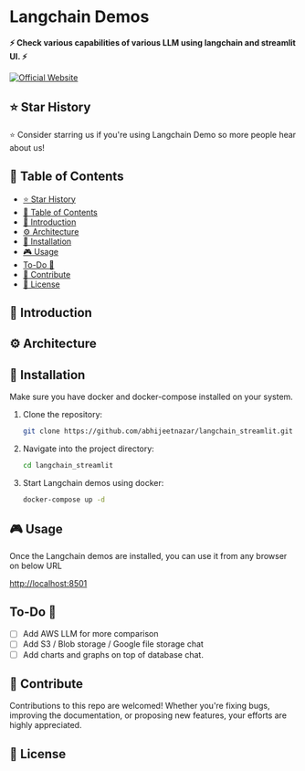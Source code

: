 <h1> Langchain Demos </h1>

<p align="left">
<!-- <a href=""><img src="" alt="" width="450px"></a> -->
</p>

<p align="left">
<b>⚡ Check various capabilities of various LLM using langchain and streamlit UI. ⚡</b>
</p>
<p align="ledt">
<a href="http://streamlit.analytix-hub.com/"><img src="https://img.shields.io/badge/Langchain_Demo-Link-blue" alt="Official Website"></a>
</p>

## ⭐ Star History

<!-- [![Star History Chart]()]() -->

⭐ Consider starring us if you're using Langchain Demo so more people hear about us!

<!-- ## 🔥 Demo -->

<!-- ## 📚 Documentation -->

<!-- ## 📦 Using Package -->


## 📑 Table of Contents

- [⭐ Star History](#-star-history)
- [📑 Table of Contents](#-table-of-contents)
- [📌 Introduction](#-introduction)
- [⚙️ Architecture](#️-architecture)
- [🔧 Installation](#-installation)
- [🎮 Usage](#-usage)
- [To-Do 📝](#to-do-)
- [🤝 Contribute](#-contribute)
- [📜 License](#-license)


## 📌 Introduction

## ⚙️ Architecture

## 🔧 Installation

Make sure you have docker and docker-compose installed on your system.

1. Clone the repository:
    ```sh
    git clone https://github.com/abhijeetnazar/langchain_streamlit.git
    ```
2. Navigate into the project directory:
    ```sh
    cd langchain_streamlit
    ```
3. Start Langchain demos using docker: 
    ```sh
    docker-compose up -d
    ```

## 🎮 Usage

Once the Langchain demos are installed, you can use it from any browser on below URL

[http://localhost:8501](http://localhost:8501)


## To-Do 📝
- [ ] Add AWS LLM for more comparison
- [ ] Add S3 / Blob storage / Google file storage chat
- [ ] Add charts and graphs on top of database chat.

## 🤝 Contribute

Contributions to this repo are welcomed! Whether you're fixing bugs, improving the documentation, or proposing new features, your efforts are highly appreciated.

## 📜 License
